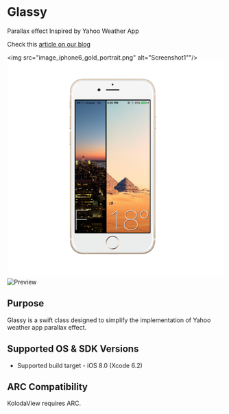 # Glassy
Parallax effect Inspired by Yahoo Weather App

Check this [article on our blog](http://isame7.github.io/)

<img src="image_iphone6_gold_portrait.png" alt="Screenshot1""/>
<img src="image_iphone6_gold_portrait-2.png" alt="Screenshot2"/>
![Preview](https://github.com/Yalantis/Koloda/blob/master/Koloda_example_animation.gif)

Purpose
--------------
Glassy is a swift class designed to simplify the implementation of Yahoo weather app parallax effect.

Supported OS & SDK Versions
-----------------------------

* Supported build target - iOS 8.0 (Xcode 6.2)


ARC Compatibility
------------------

KolodaView requires ARC. 

